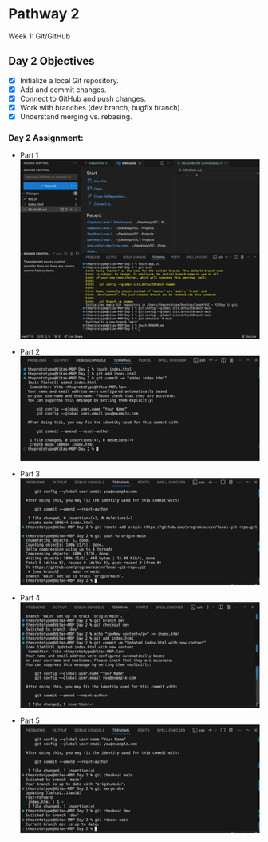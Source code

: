 # Pathway 2 
Week 1: Git/GitHub
## Day 2 Objectives
- [x] Initialize a local Git repository. 
- [x] Add and commit changes.
- [x] Connect to GitHub and push changes.
- [x] Work with branches (dev branch, bugfix branch).
- [x] Understand merging vs. rebasing.

### Day 2 Assignment:
* Part 1 
![Part 1](<Day 2 | Part 1.png>)

* Part 2
![Part 2](<Day 2 | Part 2.png>)

* Part 3 
![Part 3](<Day 2 | Part 3.png>)

* Part 4
![Part 4](<Day 2 | Part 4.png>)

* Part 5
![Part 5](<Day 2 | Part 5.png>)